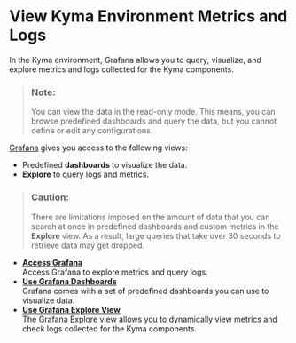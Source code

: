 <!-- loiod71a7cdb9c654860b41276b579d30da1 -->

# View Kyma Environment Metrics and Logs

In the Kyma environment, Grafana allows you to query, visualize, and explore metrics and logs collected for the Kyma components.

> ### Note:  
> You can view the data in the read-only mode. This means, you can browse predefined dashboards and query the data, but you cannot define or edit any configurations.

[Grafana](https://grafana.com/oss/grafana/) gives you access to the following views:

-   Predefined **dashboards** to visualize the data.
-   **Explore** to query logs and metrics.

> ### Caution:  
> There are limitations imposed on the amount of data that you can search at once in predefined dashboards and custom metrics in the **Explore** view. As a result, large queries that take over 30 seconds to retrieve data may get dropped.

-   **[Access Grafana](Access_Grafana_30442b4.md "Access Grafana to explore metrics and query logs.")**  
Access Grafana to explore metrics and query logs.
-   **[Use Grafana Dashboards](Use_Grafana_Dashboards_a8834d8.md "Grafana comes with a set of predefined dashboards you can use to visualize
		data.")**  
Grafana comes with a set of predefined dashboards you can use to visualize data.
-   **[Use Grafana Explore View](Use_Grafana_Explore_View_469a37f.md#loio469a37ffccf648ceb453a4a2416af497 "The Grafana Explore view allows you to dynamically view metrics and check logs collected
		for the Kyma components. ")**  
The Grafana Explore view allows you to dynamically view metrics and check logs collected for the Kyma components.

